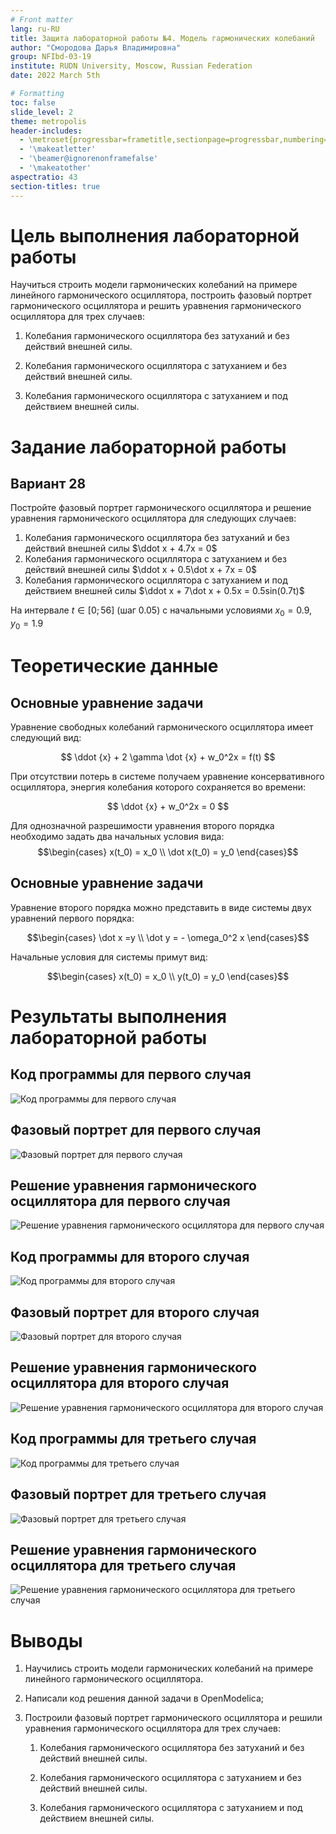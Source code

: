 ```yaml
---
# Front matter
lang: ru-RU
title: Защита лабораторной работы №4. Модель гармонических колебаний
author: "Смородова Дарья Владимировна"
group: NFIbd-03-19
institute: RUDN University, Moscow, Russian Federation
date: 2022 March 5th

# Formatting
toc: false
slide_level: 2
theme: metropolis
header-includes:
  - \metroset{progressbar=frametitle,sectionpage=progressbar,numbering=fraction}
  - '\makeatletter'
  - '\beamer@ignorenonframefalse'
  - '\makeatother' 
aspectratio: 43 
section-titles: true
---
```


# Цель выполнения лабораторной работы

Научиться строить модели гармонических колебаний на примере линейного гармонического осциллятора, построить фазовый портрет гармонического осциллятора и решить уравнения гармонического осциллятора для трех случаев: 

1. Колебания гармонического осциллятора без затуханий и без действий внешней силы.

2. Колебания гармонического осциллятора c затуханием и без действий внешней силы.

3. Колебания гармонического осциллятора c затуханием и под действием внешней силы. 

# Задание лабораторной работы

## Вариант 28

Постройте фазовый портрет гармонического осциллятора и решение уравнения гармонического осциллятора для следующих случаев:

1. Колебания гармонического осциллятора без затуханий и без действий внешней силы $\ddot x + 4.7x = 0$
2. Колебания гармонического осциллятора c затуханием и без действий внешней силы $\ddot x + 0.5\dot x + 7x = 0$
3.  Колебания гармонического осциллятора c затуханием и под действием внешней силы $\ddot x + 7\dot x + 0.5x = 0.5sin(0.7t)$

На интервале $t \in [0; 56]$ (шаг 0.05) с начальными условиями $x_0=0.9, y_0 = 1.9$

# Теоретические данные 

## Основные уравнение задачи  

Уравнение свободных колебаний гармонического осциллятора имеет
следующий вид:  

$$ \ddot {x} + 2 \gamma \dot {x} + w_0^2x = f(t) $$  

При отсутствии потерь в системе получаем уравнение консервативного осциллятора, энергия колебания которого сохраняется во времени:

$$ \ddot {x} + w_0^2x = 0 $$

Для однозначной разрешимости уравнения второго порядка необходимо задать два начальных условия вида:
$$\begin{cases}
   x(t_0) = x_0 \\
   \dot x(t_0) = y_0
 \end{cases}$$

## Основные уравнение задачи  

Уравнение второго порядка можно представить в виде системы двух уравнений первого порядка:

$$\begin{cases}
   \dot x =y \\
   \dot y = - \omega_0^2 x 
 \end{cases}$$

Начальные условия для системы примут вид:

$$\begin{cases}
   x(t_0) = x_0 \\
   y(t_0) = y_0
 \end{cases}$$

# Результаты выполнения лабораторной работы

## Код программы для первого случая

![Код программы для первого случая](pics/1.png)

## Фазовый портрет для первого случая

![Фазовый портрет для первого случая](pics/2.png)

## Решение уравнения гармонического осциллятора для первого случая

![Решение уравнения гармонического осциллятора для первого случая](pics/3.png)

## Код программы для второго случая

![Код программы для второго случая](pics/4.png)

## Фазовый портрет для второго случая

![Фазовый портрет для второго случая](pics/5.png)

## Решение уравнения гармонического осциллятора для второго случая

![Решение уравнения гармонического осциллятора для второго случая](pics/6.png)

## Код программы для третьего случая

![Код программы для третьего случая](pics/7.png)

## Фазовый портрет для третьего случая

![Фазовый портрет для третьего случая](pics/8.png)

## Решение уравнения гармонического осциллятора для третьего случая

![Решение уравнения гармонического осциллятора для третьего случая](pics/9.png)

# Выводы

1. Научились строить модели гармонических колебаний на примере линейного гармонического осциллятора. 

2. Написали код решения данной задачи в OpenModelica;

3. Построили фазовый портрет гармонического осциллятора и решили уравнения гармонического осциллятора для трех случаев:

    1. Колебания гармонического осциллятора без затуханий и без действий внешней силы.

    2. Колебания гармонического осциллятора c затуханием и без действий внешней силы.

    3. Колебания гармонического осциллятора c затуханием и под действием внешней силы.
